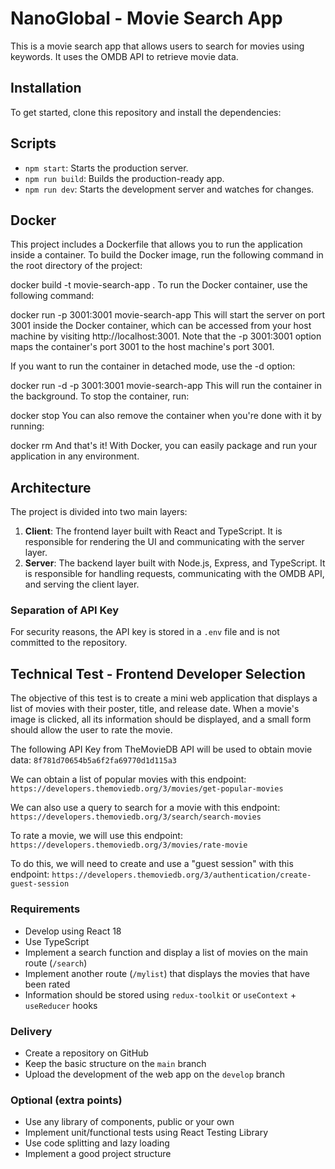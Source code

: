 # NanoGlobal - Movie Search App

This is a movie search app that allows users to search for movies using keywords. It uses the OMDB API to retrieve movie data.

## Installation

To get started, clone this repository and install the dependencies:

## Scripts

- `npm start`: Starts the production server.
- `npm run build`: Builds the production-ready app.
- `npm run dev`: Starts the development server and watches for changes.


## Docker
This project includes a Dockerfile that allows you to run the application inside a container. To build the Docker image, run the following command in the root directory of the project:

docker build -t movie-search-app .
To run the Docker container, use the following command:

docker run -p 3001:3001 movie-search-app
This will start the server on port 3001 inside the Docker container, which can be accessed from your host machine by visiting http://localhost:3001. Note that the -p 3001:3001 option maps the container's port 3001 to the host machine's port 3001.

If you want to run the container in detached mode, use the -d option:

docker run -d -p 3001:3001 movie-search-app
This will run the container in the background. To stop the container, run:

docker stop <container-name-or-id>
You can also remove the container when you're done with it by running:

docker rm <container-name-or-id>
And that's it! With Docker, you can easily package and run your application in any environment.

## Architecture

The project is divided into two main layers:

1. **Client**: The frontend layer built with React and TypeScript. It is responsible for rendering the UI and communicating with the server layer.
2. **Server**: The backend layer built with Node.js, Express, and TypeScript. It is responsible for handling requests, communicating with the OMDB API, and serving the client layer.

### Separation of API Key

For security reasons, the API key is stored in a `.env` file and is not committed to the repository.



## Technical Test - Frontend Developer Selection

The objective of this test is to create a mini web application that displays a list of movies with their poster, title, and release date. When a movie's image is clicked, all its information should be displayed, and a small form should allow the user to rate the movie.

The following API Key from TheMovieDB API will be used to obtain movie data: `8f781d70654b5a6f2fa69770d1d115a3`

We can obtain a list of popular movies with this endpoint:
`https://developers.themoviedb.org/3/movies/get-popular-movies`

We can also use a query to search for a movie with this endpoint:
`https://developers.themoviedb.org/3/search/search-movies`

To rate a movie, we will use this endpoint:
`https://developers.themoviedb.org/3/movies/rate-movie`

To do this, we will need to create and use a "guest session" with this endpoint:
`https://developers.themoviedb.org/3/authentication/create-guest-session`

### Requirements
- Develop using React 18
- Use TypeScript
- Implement a search function and display a list of movies on the main route (`/search`)
- Implement another route (`/mylist`) that displays the movies that have been rated
- Information should be stored using `redux-toolkit` or `useContext` + `useReducer` hooks

### Delivery
- Create a repository on GitHub
- Keep the basic structure on the `main` branch
- Upload the development of the web app on the `develop` branch

### Optional (extra points)
- Use any library of components, public or your own
- Implement unit/functional tests using React Testing Library
- Use code splitting and lazy loading
- Implement a good project structure